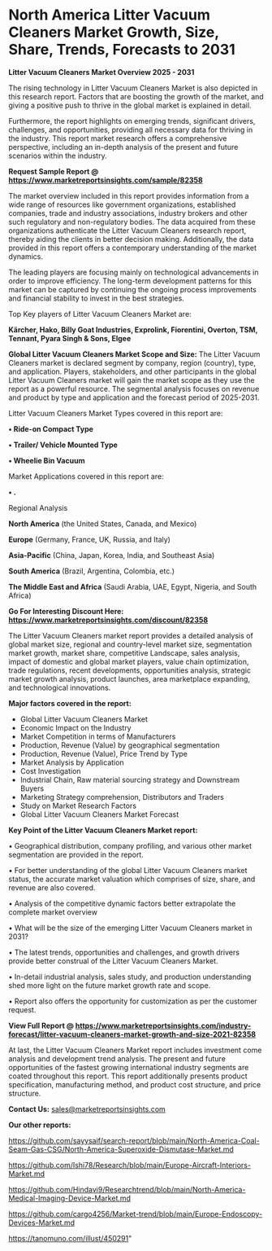 # North America Litter Vacuum Cleaners Market Growth, Size, Share, Trends, Forecasts to 2031

<Strong> Litter Vacuum Cleaners Market Overview 2025 - 2031</strong>

The rising technology in Litter Vacuum Cleaners Market is also depicted in this research report. Factors that are boosting the growth of the market, and giving a positive push to thrive in the global market is explained in detail.

Furthermore, the report highlights on emerging trends, significant drivers, challenges, and opportunities, providing all necessary data for thriving in the industry. This report market research offers a comprehensive perspective, including an in-depth analysis of the present and future scenarios within the industry.

<strong>Request Sample Report @ <a href=https://www.marketreportsinsights.com/sample/82358>https://www.marketreportsinsights.com/sample/82358</a></strong>

The market overview included in this report provides information from a wide range of resources like government organizations, established companies, trade and industry associations, industry brokers and other such regulatory and non-regulatory bodies. The data acquired from these organizations authenticate the Litter Vacuum Cleaners research report, thereby aiding the clients in better decision making. Additionally, the data provided in this report offers a contemporary understanding of the market dynamics.

The leading players are focusing mainly on technological advancements in order to improve efficiency. The long-term development patterns for this market can be captured by continuing the ongoing process improvements and financial stability to invest in the best strategies.

Top Key players of Litter Vacuum Cleaners Market are:

<strong>Kärcher, Hako, Billy Goat Industries, Exprolink, Fiorentini, Overton, TSM, Tennant, Pyara Singh & Sons, Elgee</strong>

<strong><b>Global Litter Vacuum Cleaners Market Scope and Size:</b></strong>
The Litter Vacuum Cleaners market is declared segment by company, region (country), type, and application. Players, stakeholders, and other participants in the global Litter Vacuum Cleaners market will gain the market scope as they use the report as a powerful resource. The segmental analysis focuses on revenue and product by type and application and the forecast period of 2025-2031.

Litter Vacuum Cleaners Market Types covered in this report are:

<strong>• Ride-on Compact Type

• Trailer/ Vehicle Mounted Type

• Wheelie Bin Vacuum</strong>

Market Applications covered in this report are:

<strong>• .</strong> 

Regional Analysis

<strong>North America</strong> (the United States, Canada, and Mexico)

<strong>Europe</strong> (Germany, France, UK, Russia, and Italy)

<strong>Asia-Pacific</strong> (China, Japan, Korea, India, and Southeast Asia)

<strong>South America</strong> (Brazil, Argentina, Colombia, etc.)

<strong>The Middle East and Africa</strong> (Saudi Arabia, UAE, Egypt, Nigeria, and South Africa)

<strong>Go For Interesting Discount Here: <a href=https://www.marketreportsinsights.com/discount/82358>https://www.marketreportsinsights.com/discount/82358</a></strong>

The Litter Vacuum Cleaners market report provides a detailed analysis of global market size, regional and country-level market size, segmentation market growth, market share, competitive Landscape, sales analysis, impact of domestic and global market players, value chain optimization, trade regulations, recent developments, opportunities analysis, strategic market growth analysis, product launches, area marketplace expanding, and technological innovations.

<strong><b>Major factors covered in the report:</b></strong>
<ul>
  <li>Global Litter Vacuum Cleaners Market </li>
  <li>Economic Impact on the Industry</li>
  <li>Market Competition in terms of Manufacturers</li>
  <li>Production, Revenue (Value) by geographical segmentation</li>
  <li>Production, Revenue (Value), Price Trend by Type</li>
  <li>Market Analysis by Application</li>
  <li>Cost Investigation</li>
  <li>Industrial Chain, Raw material sourcing strategy and Downstream Buyers</li>
  <li>Marketing Strategy comprehension, Distributors and Traders</li>
  <li>Study on Market Research Factors</li>
  <li>Global Litter Vacuum Cleaners Market Forecast</li>
</ul>

<strong><b>Key Point of the Litter Vacuum Cleaners Market report:</b></strong>

• Geographical distribution, company profiling, and various other market segmentation are provided in the report.

• For better understanding of the global Litter Vacuum Cleaners market status, the accurate market valuation which comprises of size, share, and revenue are also covered.

• Analysis of the competitive dynamic factors better extrapolate the complete market overview

• What will be the size of the emerging Litter Vacuum Cleaners market in 2031?

• The latest trends, opportunities and challenges, and growth drivers provide better construal of the Litter Vacuum Cleaners Market.

• In-detail industrial analysis, sales study, and production understanding shed more light on the future market growth rate and scope.

• Report also offers the opportunity for customization as per the customer request.

<strong><b>View Full Report @ <a href=https://www.marketreportsinsights.com/industry-forecast/litter-vacuum-cleaners-market-growth-and-size-2021-82358>https://www.marketreportsinsights.com/industry-forecast/litter-vacuum-cleaners-market-growth-and-size-2021-82358</a></b></strong>


At last, the Litter Vacuum Cleaners Market report includes investment come analysis and development trend analysis. The present and future opportunities of the fastest growing international industry segments are coated throughout this report. This report additionally presents product specification, manufacturing method, and product cost structure, and price structure.

<strong>Contact Us:</strong>
sales@marketreportsinsights.com

<strong>Our other reports:</strong>

<a href=https://github.com/sayysaif/search-report/blob/main/North-America-Coal-Seam-Gas-CSG/North-America-Superoxide-Dismutase-Market.md>https://github.com/sayysaif/search-report/blob/main/North-America-Coal-Seam-Gas-CSG/North-America-Superoxide-Dismutase-Market.md</a>

<a href=https://github.com/Ishi78/Research/blob/main/Europe-Aircraft-Interiors-Market.md>https://github.com/Ishi78/Research/blob/main/Europe-Aircraft-Interiors-Market.md</a>

<a href=https://github.com/Hindavi9/Researchtrend/blob/main/North-America-Medical-Imaging-Device-Market.md>https://github.com/Hindavi9/Researchtrend/blob/main/North-America-Medical-Imaging-Device-Market.md</a>

<a href=https://github.com/cargo4256/Market-trend/blob/main/Europe-Endoscopy-Devices-Market.md>https://github.com/cargo4256/Market-trend/blob/main/Europe-Endoscopy-Devices-Market.md</a>

<a href=https://tanomuno.com/illust/450291>https://tanomuno.com/illust/450291</a>"
